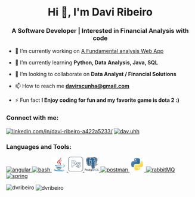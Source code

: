 <h1 align="center">Hi 👋, I'm Davi Ribeiro</h1>
<h3 align="center">A Software Developer | Interested in Financial Analysis with code</h3>

- 🔭 I’m currently working on [A Fundamental analysis Web App](https://github.com/Romulo-Castro/PalomaInvest.git)

- 🌱 I’m currently learning **Python, Data Analysis, Java, SQL**

- 👯 I’m looking to collaborate on **Data Analyst / Financial Solutions**

- 📫 How to reach me **davirscunha@gmail.com**

- ⚡ Fun fact **I Enjoy coding for fun and my favorite game is dota 2 :)**

<h3 align="left">Connect with me:</h3>
<p align="left">
<a href="https://linkedin.com/in/linkedin.com/in/davi-ribeiro-a422a5233/" target="blank"><img align="center" src="https://raw.githubusercontent.com/rahuldkjain/github-profile-readme-generator/master/src/images/icons/Social/linked-in-alt.svg" alt="linkedin.com/in/davi-ribeiro-a422a5233/" height="30" width="40" /></a>
<a href="https://instagram.com/dav.uhh" target="blank"><img align="center" src="https://raw.githubusercontent.com/rahuldkjain/github-profile-readme-generator/master/src/images/icons/Social/instagram.svg" alt="dav.uhh" height="30" width="40" /></a>
</p>

<h3 align="left">Languages and Tools:</h3>
<p align="left"> <a href="https://angular.io" target="_blank" rel="noreferrer"> <img src="https://angular.io/assets/images/logos/angular/angular.svg" alt="angular" width="40" height="40"/> </a> <a href="https://www.gnu.org/software/bash/" target="_blank" rel="noreferrer"> <img src="https://www.vectorlogo.zone/logos/gnu_bash/gnu_bash-icon.svg" alt="bash" width="40" height="40"/> </a> <a href="https://www.java.com" target="_blank" rel="noreferrer"> <img src="https://raw.githubusercontent.com/devicons/devicon/master/icons/java/java-original.svg" alt="java" width="40" height="40"/> </a> <a href="https://www.photoshop.com/en" target="_blank" rel="noreferrer"> <img src="https://raw.githubusercontent.com/devicons/devicon/master/icons/photoshop/photoshop-line.svg" alt="photoshop" width="40" height="40"/> </a> <a href="https://www.postgresql.org" target="_blank" rel="noreferrer"> <img src="https://raw.githubusercontent.com/devicons/devicon/master/icons/postgresql/postgresql-original-wordmark.svg" alt="postgresql" width="40" height="40"/> </a> <a href="https://postman.com" target="_blank" rel="noreferrer"> <img src="https://www.vectorlogo.zone/logos/getpostman/getpostman-icon.svg" alt="postman" width="40" height="40"/> </a> <a href="https://www.python.org" target="_blank" rel="noreferrer"> <img src="https://raw.githubusercontent.com/devicons/devicon/master/icons/python/python-original.svg" alt="python" width="40" height="40"/> </a> <a href="https://www.rabbitmq.com" target="_blank" rel="noreferrer"> <img src="https://www.vectorlogo.zone/logos/rabbitmq/rabbitmq-icon.svg" alt="rabbitMQ" width="40" height="40"/> </a> <a href="https://spring.io/" target="_blank" rel="noreferrer"> <img src="https://www.vectorlogo.zone/logos/springio/springio-icon.svg" alt="spring" width="40" height="40"/> </a> </p>

<p><img align="left" src="https://github-readme-stats.vercel.app/api/top-langs?username=dvribeiro&show_icons=true&locale=en&layout=compact" alt="dvribeiro" /></p>

<p>&nbsp;<img align="center" src="https://github-readme-stats.vercel.app/api?username=dvribeiro&show_icons=true&locale=en" alt="dvribeiro" /></p>
